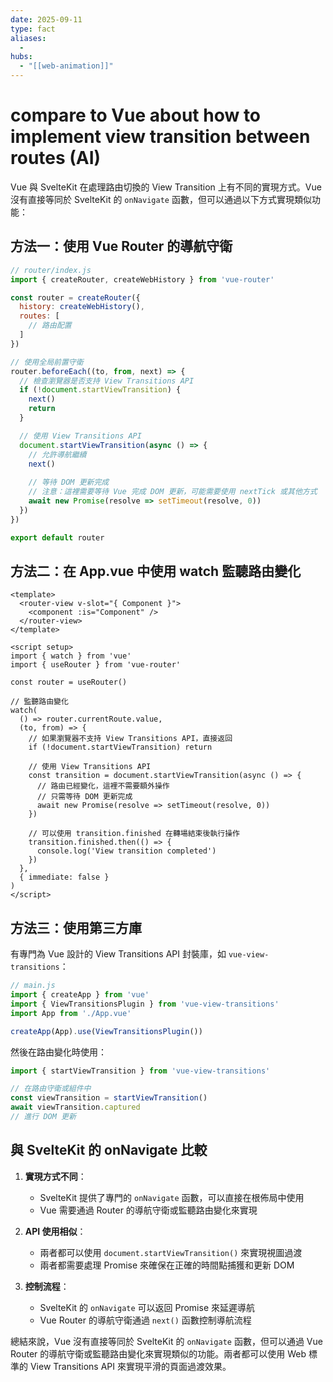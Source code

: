 ```yaml
---
date: 2025-09-11
type: fact
aliases:
  -
hubs:
  - "[[web-animation]]"
---
```


# compare to Vue about how to implement view transition between routes (AI)

Vue 與 SvelteKit 在處理路由切換的 View Transition 上有不同的實現方式。Vue 沒有直接等同於 SvelteKit 的 `onNavigate` 函數，但可以通過以下方式實現類似功能：

## 方法一：使用 Vue Router 的導航守衛

```javascript
// router/index.js
import { createRouter, createWebHistory } from 'vue-router'

const router = createRouter({
  history: createWebHistory(),
  routes: [
    // 路由配置
  ]
})

// 使用全局前置守衛
router.beforeEach((to, from, next) => {
  // 檢查瀏覽器是否支持 View Transitions API
  if (!document.startViewTransition) {
    next()
    return
  }

  // 使用 View Transitions API
  document.startViewTransition(async () => {
    // 允許導航繼續
    next()
    
    // 等待 DOM 更新完成
    // 注意：這裡需要等待 Vue 完成 DOM 更新，可能需要使用 nextTick 或其他方式
    await new Promise(resolve => setTimeout(resolve, 0))
  })
})

export default router
```

## 方法二：在 App.vue 中使用 watch 監聽路由變化

```vue
<template>
  <router-view v-slot="{ Component }">
    <component :is="Component" />
  </router-view>
</template>

<script setup>
import { watch } from 'vue'
import { useRouter } from 'vue-router'

const router = useRouter()

// 監聽路由變化
watch(
  () => router.currentRoute.value,
  (to, from) => {
    // 如果瀏覽器不支持 View Transitions API，直接返回
    if (!document.startViewTransition) return
    
    // 使用 View Transitions API
    const transition = document.startViewTransition(async () => {
      // 路由已經變化，這裡不需要額外操作
      // 只需等待 DOM 更新完成
      await new Promise(resolve => setTimeout(resolve, 0))
    })
    
    // 可以使用 transition.finished 在轉場結束後執行操作
    transition.finished.then(() => {
      console.log('View transition completed')
    })
  },
  { immediate: false }
)
</script>
```

## 方法三：使用第三方庫

有專門為 Vue 設計的 View Transitions API 封裝庫，如 `vue-view-transitions`：

```javascript
// main.js
import { createApp } from 'vue'
import { ViewTransitionsPlugin } from 'vue-view-transitions'
import App from './App.vue'

createApp(App).use(ViewTransitionsPlugin())
```

然後在路由變化時使用：

```javascript
import { startViewTransition } from 'vue-view-transitions'

// 在路由守衛或組件中
const viewTransition = startViewTransition()
await viewTransition.captured
// 進行 DOM 更新
```

## 與 SvelteKit 的 onNavigate 比較

1. **實現方式不同**：
   - SvelteKit 提供了專門的 `onNavigate` 函數，可以直接在根佈局中使用
   - Vue 需要通過 Router 的導航守衛或監聽路由變化來實現

2. **API 使用相似**：
   - 兩者都可以使用 `document.startViewTransition()` 來實現視圖過渡
   - 兩者都需要處理 Promise 來確保在正確的時間點捕獲和更新 DOM

3. **控制流程**：
   - SvelteKit 的 `onNavigate` 可以返回 Promise 來延遲導航
   - Vue Router 的導航守衛通過 `next()` 函數控制導航流程

總結來說，Vue 沒有直接等同於 SvelteKit 的 `onNavigate` 函數，但可以通過 Vue Router 的導航守衛或監聽路由變化來實現類似的功能。兩者都可以使用 Web 標準的 View Transitions API 來實現平滑的頁面過渡效果。

